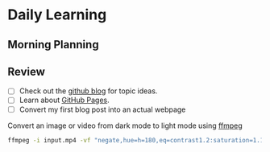 # Daily Learning
## Morning Planning
## Review
- [ ] Check out the [github blog](https://github.blog/) for topic ideas.
- [ ] Learn about [GitHub Pages](https://skills.github.com/#first-day-on-github).
- [ ] Convert my first blog post into an actual webpage

Convert an image or video from dark mode to light mode using [ffmpeg](https://www.ffmpeg.org/)
```bash
ffmpeg -i input.mp4 -vf "negate,hue=h=180,eq=contrast1.2:saturation=1.1" output.mp4
```
